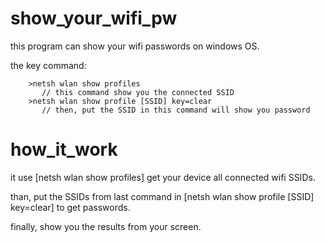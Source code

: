 # show_your_wifi_pw
  this program can show your wifi passwords on windows OS.   
  
  the key command:                           
  
        >netsh wlan show profiles
           // this command show you the connected SSID
        >netsh wlan show profile [SSID] key=clear
           // then, put the SSID in this command will show you password
                  
# how_it_work
  it use [netsh wlan show profiles] get your device all connected wifi SSIDs.  
  
  than, put the SSIDs from last command in [netsh wlan show profile [SSID] key=clear] to get passwords.        
  
  finally, show you the results from your screen.                

